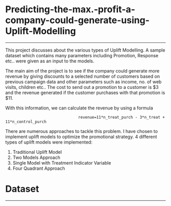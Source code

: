 # Predicting-the-max.-profit-a-company-could-generate-using-Uplift-Modelling
***
This project discusses about the various types of Uplift Modelling. A sample dataset which contains many parameters including Promotion, Response etc.. were given as an input to the models. 

The main aim of the project is to see if the company could generate more revenue by giving discounts to a selected number of customers based on previous campaign data and other parameters such as income, no. of web visits, children etc.. The cost to send out a promotion to a customer is $3 and the revenue generated if the customer purchases with that promotion is $11. 

With this information, we can calculate the revenue by using a formula

                                    revenue=11*n_treat_purch - 3*n_treat + 11*n_control_purch
                                    
There are numerous approaches to tackle this problem. I have chosen to implement uplift models to optimize the promotional strategy. 4 different types of uplift models were implemented:

  1) Traditional Uplift Model
  2) Two Models Approach
  3) Single Model with Treatment Indicator Variable
  4) Four Quadrant Approach
  
  # Dataset
  ***

